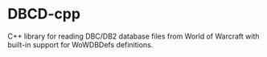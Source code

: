 # DBCD-cpp

C++ library for reading DBC/DB2 database files from World of Warcraft with built-in support for WoWDBDefs definitions.
